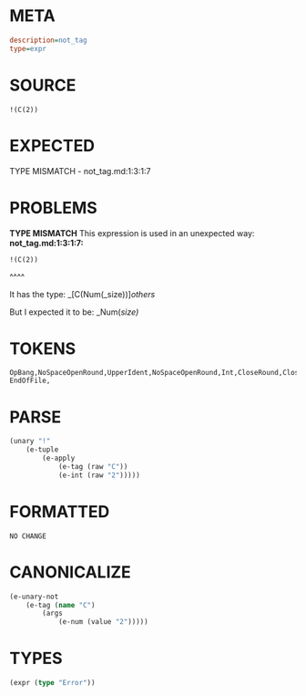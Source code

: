 # META
~~~ini
description=not_tag
type=expr
~~~
# SOURCE
~~~roc
!(C(2))
~~~
# EXPECTED
TYPE MISMATCH - not_tag.md:1:3:1:7
# PROBLEMS
**TYPE MISMATCH**
This expression is used in an unexpected way:
**not_tag.md:1:3:1:7:**
```roc
!(C(2))
```
  ^^^^

It has the type:
    _[C(Num(_size))]_others_

But I expected it to be:
    _Num(_size)_

# TOKENS
~~~zig
OpBang,NoSpaceOpenRound,UpperIdent,NoSpaceOpenRound,Int,CloseRound,CloseRound,
EndOfFile,
~~~
# PARSE
~~~clojure
(unary "!"
	(e-tuple
		(e-apply
			(e-tag (raw "C"))
			(e-int (raw "2")))))
~~~
# FORMATTED
~~~roc
NO CHANGE
~~~
# CANONICALIZE
~~~clojure
(e-unary-not
	(e-tag (name "C")
		(args
			(e-num (value "2")))))
~~~
# TYPES
~~~clojure
(expr (type "Error"))
~~~
